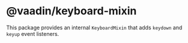 # @vaadin/keyboard-mixin

This package provides an internal `KeyboardMixin` that adds `keydown` and `keyup` event listeners.
